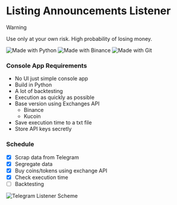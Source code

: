 # Listing Announcements Listener

> [!WARNING]
> Use only at your own risk. High probability of losing money.

![Made with Python](https://img.shields.io/badge/python-3670A0?style=for-the-badge&logo=python&logoColor=ffdd54) ![Made with Binance](https://img.shields.io/badge/Binance-FCD535?style=for-the-badge&logo=binance&logoColor=white) ![Made with Git](https://img.shields.io/badge/git-%23F05033.svg?style=for-the-badge&logo=git&logoColor=white)

### Console App Requirements
  - No UI just simple console app
  - Build in Python
  - A lot of backtesting
  - Execution as quickly as possible
  - Base version using Exchanges API
    - Binance
    - Kucoin
  - Save execution time to a txt file
  - Store API keys secretly

### Schedule
- [x] Scrap data from Telegram
- [x] Segregate data
- [x] Buy coins/tokens using exchange API
- [x] Check execution time
- [ ] Backtesting

![Telegram Listener Scheme](images/Telegram_Listener_Scheme)